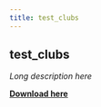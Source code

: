 ```yaml
---
title: test_clubs
---
```


## test_clubs ##

_Long description here_

[**Download here**](/packages/test_clubs.package)

